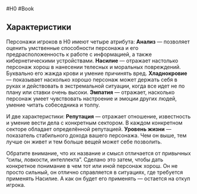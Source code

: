 #H0 #Book
## Характеристики
Персонажи игроков в H0 имеют четыре атрибута:
**Анализ** — позволяет оценить умственные способности персонажа и его предрасположенность к работе с информацией, а также кибернетическими устройствами.
**Насилие** — отражает настолько персонаж хорош в нанесении телесных и моральных повреждений. Буквально его жажда крови и умение причинять вред.
**Хладнокровие** — показывает насколько хорошо персонаж может держать себя в руках и действовать в экстремальной ситуации, когда все идет не по плану или ставки очень высоки.
**Эмпатия** — отражает, насколько персонаж умеет чувствовать настроение и эмоции других людей, умение читать собеседника и толпу.

И две характеристики:
**Репутация** — отражает отношение, известность и умение вести дела с конкретным сектором. В каждом конкретном секторе обладает определённой репутацией.
**Уровень жизни** — показатель стабильного дохода вашего персонажа. Чем он выше, тем лучше он живет и тем больше вещей может себе позволить. 

Обратите внимание, что их название и смысл отличается от привычных “силы, ловкости, интеллекта”. Сделано это затем, чтобы дать конкретное понимание в чем тот или иной персонаж хорош. Он не просто сильный, он отлично справляется в ситуациях, где требуется применять Насилие. А как он будет его применять — остается на откуп игрока.
